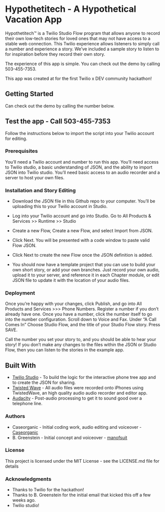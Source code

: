 # Hypothetitech - A Hypothetical Vacation App

Hypothetitech™ is a Twilio Studio Flow program that allows anyone to record their own low-tech stories for loved ones that may not have access to a stable web connection. This Twilio experience allows listeners to simply call a number and experience a story. We’ve included a sample story to listen to for inspiration before they record their own story. 

The experience of this app is simple. You can check out the demo by calling 503-455-7353.  

This app was created at for the first Twilio x DEV community hackathon!

## Getting Started
Can check out the demo by calling the number below. 

## Test the app - Call 503-455-7353
Follow the instructions below to import the script into your Twilio account for editing. 

### Prerequisites
You’ll need a Twilio account and number to run this app. You’ll need access to Twilio studio, a basic understanding of JSON, and the ability to import JSON into Twilio studio. You’ll need basic access to an audio recorder and a server to host your own files. 

### Installation and Story Editing 

* Download the JSON file in this Github repo to your computer. You’ll be uploading this to your Twilio account in Studio. 

* Log into your Twilio account and go into Studio. Go to All Products & Services >> Runtime >> Studio

* Create a new Flow, Create a new Flow, and select Import from JSON. 

* Click Next. You will be presented with a code window to paste valid Flow JSON.

* Click Next to create the new Flow once the JSON definition is added.

* You should now have a template project that you can use to build your own short story, or add your own branches. Just record your own audio, upload it to your server, and reference it in each Chapter module, or edit JSON file to update it with the location of your audio files. 

### Deployment 
Once you’re happy with your changes, click Publish, and go into All Products and Services >>> Phone Numbers. Register a number if you don’t already have one. Once you have a number, click the number itself to go into the number configuration. Scroll down to Voice and Fax. Under “A Call Comes In” Choose Studio Flow, and the title of your Studio Flow story. Press SAVE. 

Call the number you set your story to, and you should be able to hear your story! If you don’t make any changes to the files within the JSON or Studio Flow, then you can listen to the stories in the example app. 

## Built With

* [Twilio Studio](https://www.twilio.com/studio) - To build the logic for the interactive phone tree app and to create the JSON for sharing. 
* [Twisted Wave](https://twistedwave.com/) - All audio files were recorded onto iPhones using TwistedWave, an high quality audio audio recorder and editor app.
* [Audacity](https://www.audacityteam.org/) - Post-audio processing to get it to sound good over a telephone line. 

### Authors
* Caseorganic - Initial coding work, audio editing and voiceover - [Caseorganic](http://www.caseorganic.com/) 
* B. Greenstein - Initial concept and voiceover - [manofsuit](https://github.com/manofsuit) 

### License
This project is licensed under the MIT License - see the LICENSE.md file for details

### Acknowledgments
* Thanks to Twilio for the hackathon!
* Thanks to B. Greenstein for the initial email that kicked this off a few weeks ago. 
* Twilio studio! 

